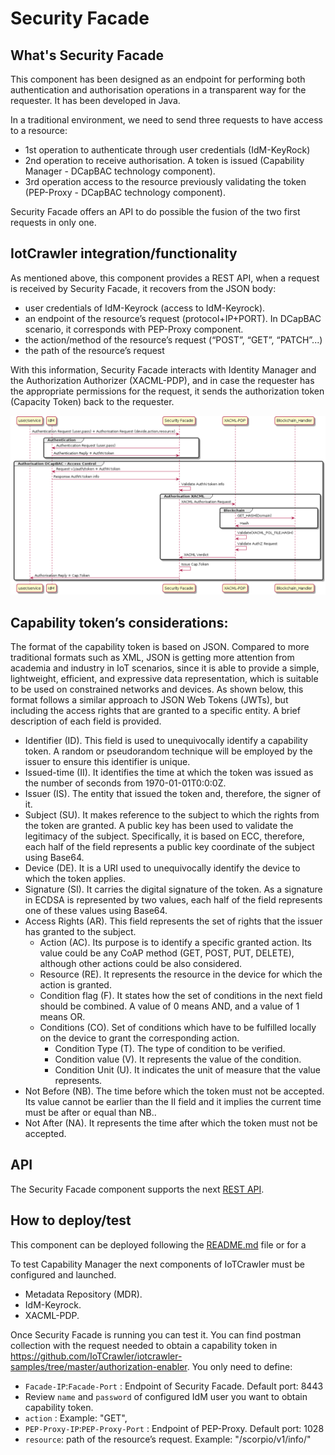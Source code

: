 # Security Facade

## What's Security Facade

This component has been designed as an endpoint for performing both authentication and authorisation operations in a transparent way for the requester. It has been developed in Java.

In a traditional environment, we need to send three requests to have access to a resource:
- 1st operation to authenticate through user credentials (IdM-KeyRock)
- 2nd operation to receive authorisation. A token is issued (Capability Manager - DCapBAC technology component).
- 3rd operation access to the resource previously validating the token (PEP-Proxy - DCapBAC technology component).

Security Facade offers an API to do possible the fusion of the two first requests in only one.

## IotCrawler integration/functionality

As mentioned above, this component provides a REST API, when a request is received by Security Facade, it recovers from the JSON body:

- user credentials of IdM-Keyrock (access to IdM-Keyrock).
- an endpoint of the resource’s request (protocol+IP+PORT). In DCapBAC scenario, it corresponds with PEP-Proxy component.
- the action/method of the resource’s request (“POST”, “GET”, “PATCH”...)
- the path of the resource’s request

With this information, Security Facade interacts with Identity Manager and the Authorization Authorizer (XACML-PDP), and in case the requester has the appropriate permissions for the request, it sends the authorization token (Capacity Token) back to the requester.

![interaction-diagram-security-facade](interaction-diagram-security-facade.png)

## Capability token’s considerations:

The format of the capability token is based on JSON. Compared to more traditional formats such as XML, JSON is getting more attention from academia and industry in IoT scenarios, since it is able to provide a simple, lightweight, efficient, and expressive data representation, which is suitable to be used on constrained networks and devices. As shown below, this format follows a similar approach to JSON Web Tokens (JWTs), but including the access rights that are granted to a specific entity.
A brief description of each field is provided.

- Identifier (ID). This field is used to unequivocally identify a capability token. A random or pseudorandom technique will be employed by the issuer to ensure this identifier is unique.
- Issued-time (II). It identifies the time at which the token was issued as the number of seconds from 1970-01-01T0:0:0Z.
- Issuer (IS). The entity that issued the token and, therefore, the signer of it.
- Subject (SU). It makes reference to the subject to which the rights from the token are granted. A public key has been used to validate the legitimacy of the subject. Specifically, it is based on ECC, therefore, each half of the field represents a public key coordinate of the subject using Base64.
- Device (DE). It is a URI used to unequivocally identify the device to which the token applies.
- Signature (SI). It carries the digital signature of the token. As a signature in ECDSA is represented by two values, each half of the field represents one of these values using Base64.
- Access Rights (AR). This field represents the set of rights that the issuer has granted to the subject.
  - Action (AC). Its purpose is to identify a specific granted action. Its value could be any CoAP method (GET, POST, PUT, DELETE), although other actions could be also considered.
  - Resource (RE). It represents the resource in the device for which the action is granted.
  - Condition flag (F). It states how the set of conditions in the next field should be combined. A value of 0 means AND, and a value of 1 means OR.
  - Conditions (CO). Set of conditions which have to be fulfilled locally on the device to grant the corresponding action.
    - Condition Type (T). The type of condition to be verified.
    - Condition value (V). It represents the value of the condition.
    - Condition Unit (U). It indicates the unit of measure that the value represents.
- Not Before (NB). The time before which the token must not be accepted. Its value cannot be earlier than the II field and it implies the current time must be after or equal than NB..
- Not After (NA). It represents the time after which the token must not be accepted.

## API

The Security Facade component supports the next [REST API](security-facade-api).

## How to deploy/test

This component can be deployed following the [README.md](https://github.com/IoTCrawler/Security-Facade) file or for a

To test Capability Manager the next components of IoTCrawler must be configured and launched.

- Metadata Repository (MDR).
- IdM-Keyrock.
- XACML-PDP.

Once Security Facade is running you can test it. You can find postman collection with the request needed to obtain a capability token in https://github.com/IoTCrawler/iotcrawler-samples/tree/master/authorization-enabler. You only need to define:

- `Facade-IP`:`Facade-Port` : Endpoint of Security Facade. Default port: 8443
- Review `name` and `password` of configured IdM user you want to obtain capability token.
- `action` : Example: "GET",
- `PEP-Proxy-IP`:`PEP-Proxy-Port` : Endpoint of PEP-Proxy. Default port: 1028
- `resource`: path of the resource’s request. Example: "/scorpio/v1/info/"
